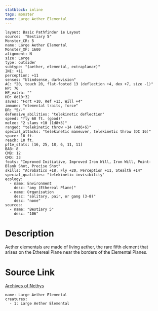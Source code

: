 ```yaml
---
statblock: inline
tags: monster
name: Large Aether Elemental
---
```

```statblock
layout: Basic Pathfinder 1e Layout
source:  "Bestiary 5"
Monster_CR: 5
name: Large Aether Elemental
Monster_XP: 1600
alignment: N
size: Large
type: outsider
subtype: "(aether, elemental, extraplanar)"
INI: +11
perception: +11
senses: "blindsense, darkvision"
AC: "20, touch 20, flat-footed 13 (deflection +4, dex +7, size -1)"
HP: 76
HP_extra: ""
HD: 8d10+32
saves: "Fort +10, Ref +13, Will +4"
immune: "elemental traits, force"
DR: "5/-"
defensive_abilities: "telekinetic deflection"
speed: "fly 60 ft. (good)"
melee: "2 slams +10 (1d8+3)"
ranged: "telekinetic throw +14 (4d6+6)"
special_attacks: "telekinetic maneuver, telekinetic throw (DC 16)"
space: 10 ft.
reach: 10 ft.
pf1e_stats: [16, 25, 18, 6, 11, 11]
BAB: 8
CMB: 12
CMD: 33
feats: "Improved Initiative, Improved Iron Will, Iron Will, Point-Blank Shot, Precise Shot"
skills: "Acrobatics +18, Fly +20, Perception +11, Stealth +14"
special_qualities: "telekinetic invisibility"
ecology:
  - name: Environment
    desc: "any (Ethereal Plane)"
  - name: Organisation
    desc: "solitary, pair, or gang (3-8)"
    desc: "none"
sources:
  - name: "Bestiary 5"
    desc: "106"
```
# Description
Aether elementals are made of living aether, the rare fifth element that arises on the Ethereal Plane near the borders of the Elemental Planes.
# Source Link
[Archives of Nethys](https://aonprd.com/MonsterDisplay.aspx?ItemName=Large%20Aether%20Elemental)
```encounter-table
name: Large Aether Elemental
creatures:
  - 1: Large Aether Elemental
```
